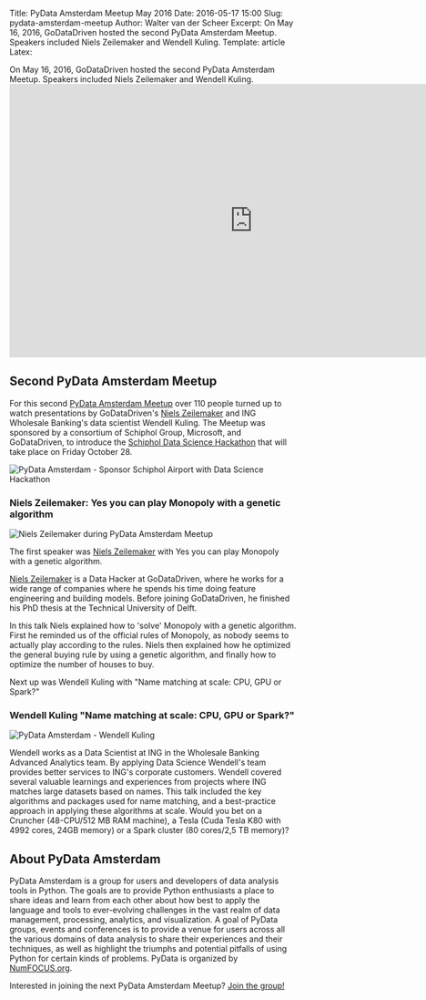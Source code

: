 Title: PyData Amsterdam Meetup May 2016
Date: 2016-05-17 15:00
Slug: pydata-amsterdam-meetup
Author: Walter van der Scheer
Excerpt: On May 16, 2016, GoDataDriven hosted the second PyData Amsterdam Meetup. Speakers included Niels Zeilemaker and Wendell Kuling.
Template: article
Latex:

<span class="lead">
On May 16, 2016, GoDataDriven hosted the second PyData Amsterdam Meetup. Speakers included Niels Zeilemaker and Wendell Kuling.
</span>

<iframe width="853" height="480" src="https://www.youtube.com/embed/Z4-8zJSUqmo?rel=0" frameborder="0" allowfullscreen></iframe>

## Second PyData Amsterdam Meetup

For this second [PyData Amsterdam Meetup](http://www.meetup.com/PyData-NL "PyData Amsterdam") over 110 people turned up to watch presentations by GoDataDriven's [Niels Zeilemaker](http://godatadriven.com/niels-zeilemaker "Niels Zeilemaker, Data Hacker") and ING Wholesale Banking's data scientist Wendell Kuling. The Meetup was sponsored by a consortium of Schiphol Group, Microsoft, and GoDataDriven, to introduce the [Schiphol Data Science Hackathon](https://www.eventbrite.nl/e/tickets-data-science-hackathon-schiphol-airport-25190579702 "Schiphol Data Science Hackathon") that will take place on Friday October 28.

![PyData Amsterdam - Sponsor Schiphol Airport with Data Science Hackathon](/static/images/pydata-meetup/pydata-amsterdam-schiphol-data-science-hackathon.jpg "PyData Amsterdam - Sponsor Schiphol Airport with Data Science Hackathon")

### Niels Zeilemaker: Yes you can play Monopoly with a genetic algorithm
![Niels Zeilemaker during PyData Amsterdam Meetup](/static/images/pydata-meetup/pydata-amsterdam-niels-zeilemaker.jpg "Niels Zeilemaker during PyData Amsterdam Meetup")

The first speaker was [Niels Zeilemaker](http://godatadriven.com/niels-zeilemaker "Niels Zeilemaker, Data Hacker") with Yes you can play Monopoly with a genetic algorithm.

[Niels Zeilemaker](http://godatadriven.com/niels-zeilemaker "Niels Zeilemaker, Data Hacker") is a Data Hacker at GoDataDriven, where he works for a wide range of companies where he spends his time doing feature engineering and building models. Before joining GoDataDriven, he finished his PhD thesis at the Technical University of Delft.

In this talk Niels explained how to 'solve' Monopoly with a genetic algorithm. First he reminded us of the official rules of Monopoly, as nobody seems to actually play according to the rules. Niels then explained how he optimized the general buying rule by using a genetic algorithm, and finally how to optimize the number of houses to buy.  

Next up was Wendell Kuling with "Name matching at scale: CPU, GPU or Spark?"

### Wendell Kuling "Name matching at scale: CPU, GPU or Spark?"

![PyData Amsterdam - Wendell Kuling](/static/images/pydata-meetup/pydata-amsterdam-wendell-kuling.jpg "Wendell Kuling during PyData Amsterdam meetup")

Wendell works as a Data Scientist at ING in the Wholesale Banking Advanced Analytics team. By applying Data Science Wendell's team provides better services to ING's corporate customers. Wendell covered several valuable learnings and experiences from projects where ING matches large datasets based on names. This talk included the key algorithms and packages used for name matching, and a best-practice approach in applying these algorithms at scale. Would you bet on a Cruncher (48-CPU/512 MB RAM machine), a Tesla (Cuda Tesla K80 with 4992 cores, 24GB memory) or a Spark cluster (80 cores/2,5 TB memory)?

## About PyData Amsterdam
PyData Amsterdam is a group for users and developers of data analysis tools in Python. The goals are to provide Python enthusiasts a place to share ideas and learn from each other about how best to apply the language and tools to ever-evolving challenges in the vast realm of data management, processing, analytics, and visualization. A goal of PyData groups, events and conferences is to provide a venue for users across all the various domains of data analysis to share their experiences and their techniques, as well as highlight the triumphs and potential pitfalls of using Python for certain kinds of problems. PyData is organized by [NumFOCUS.org](http://www.numfocus.org "NumFOCUS").

Interested in joining the next PyData Amsterdam Meetup? [Join the group!](http://www.meetup.com/PyData-NL/ "PyData Amsterdam")
